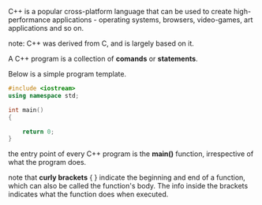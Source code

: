 C++ is a popular cross-platform language that can be used to create high-performance applications - operating systems, browsers, video-games, art applications and so on.

note:  C++ was derived from C, and is largely based on it.


A C++ program is a collection of **comands** or **statements**.

Below is a simple program template.
```cpp
#include <iostream>
using namespace std;

int main()
{

	return 0;
}
```
the entry point of every C++ program is the **main()** function, irrespective of what the program does.

note that **curly brackets** { } indicate the beginning and end of a function, which can also be called the function's body. The info inside the brackets indicates what the function does when executed.